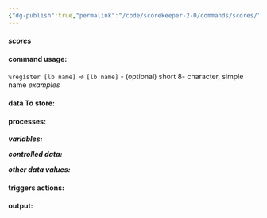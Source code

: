 ```yaml
---
{"dg-publish":true,"permalink":"/code/scorekeeper-2-0/commands/scores/","dgPassFrontmatter":true}
---
```




#### *scores*
#### **command usage:**
`%register [lb name]` 
→ `[lb name]` - (optional) short 8- character, simple name
*examples* 

#### **data To store:**


#### **processes:**

***variables:***

***controlled data:***


***other data values:***

#### **triggers actions:**

#### **output:**